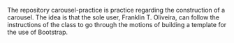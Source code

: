 <p>The repository carousel-practice is practice regarding the construction of a carousel. The idea is that the sole user, Franklin T. Oliveira, can follow the instructions of the class to go through the motions of building a template for the use of Bootstrap.</p>